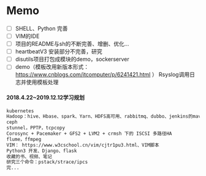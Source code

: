 
# Memo

- [ ] SHELL、Python 完善
- [ ] VIM的IDE
- [ ] 项目的README与sh的不断完善、增删、优化...
- [ ] heartbeatV3 安装部分不完善，研究
- [ ] disutils项目打包成模块的demo，sockerserver
- [ ] demo（模板改用新版本形式：https://www.cnblogs.com/itcomputer/p/6241421.html ） Rsyslog调用日志并使用模板处理

#### 2018.4.22~2019.12.12学习规划
```txt
kubernetes
Hadoop：hive、Hbase、spark、Yarn、HDFS高可用、rabbitmq、dubbo、jenkins的maven仓库配置
ceph
stunnel，PPTP，tcpcopy
Corosync + Pacemaker + GFS2 + LVM2 + crmsh 下的 ISCSI 多路径HA
flume，ffmpeg
VIM： https://www.w3cschool.cn/vim/cjtr1pu3.html、VIM脚本
Python3 开发、Django、flask
收藏的书、视频、笔记
研究三个命令：pstack/strace/ipcs
完...
```
